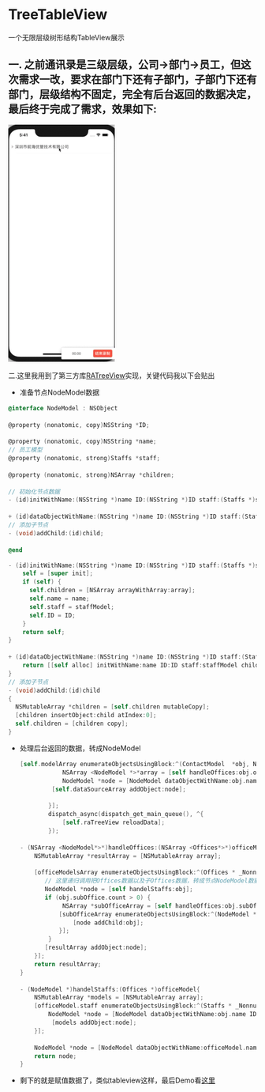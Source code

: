 

# TreeTableView

一个无限层级树形结构TableView展示

## 一. 之前通讯录是三级层级，公司->部门->员工，但这次需求一改，要求在部门下还有子部门，子部门下还有部门，层级结构不固定，完全有后台返回的数据决定，最后终于完成了需求，效果如下:

[![](https://github.com/tangbing/TreeTableView/blob/master/Screens/treeTableView.gif)](https://github.com/tangbing/TreeTableView/blob/master/Screens/treeTableView.gif) 





二.这里我用到了第三方库[RATreeView](https://github.com/Augustyniak/RATreeView)实现，关键代码我以下会贴出

- 准备节点NodeModel数据

``` objective-c
@interface NodeModel : NSObject

@property (nonatomic, copy)NSString *ID;

@property (nonatomic, copy)NSString *name;
// 员工模型
@property (nonatomic, strong)Staffs *staff;

@property (nonatomic, strong)NSArray *children;

// 初始化节点数据
- (id)initWithName:(NSString *)name ID:(NSString *)ID staff:(Staffs *)staffModel children:(NSArray *)array;

+ (id)dataObjectWithName:(NSString *)name ID:(NSString *)ID staff:(Staffs *)staffModel children:(NSArray *)children;
// 添加子节点
- (void)addChild:(id)child;
    
@end
```



```objective-c
- (id)initWithName:(NSString *)name ID:(NSString *)ID staff:(Staffs *)staffModel children:(NSArray *)array {
    self = [super init];
    if (self) {
      self.children = [NSArray arrayWithArray:array];
      self.name = name;
      self.staff = staffModel;
      self.ID = ID;
    }
    return self;
}

+ (id)dataObjectWithName:(NSString *)name ID:(NSString *)ID staff:(Staffs *)staffModel children:(NSArray *)children {
    return [[self alloc] initWithName:name ID:ID staff:staffModel children:children];
}
// 添加子节点
- (void)addChild:(id)child
{
  NSMutableArray *children = [self.children mutableCopy];
  [children insertObject:child atIndex:0];
  self.children = [children copy];
}

```



- 处理后台返回的数据，转成NodeModel

  ```objective-c
  [self.modelArray enumerateObjectsUsingBlock:^(ContactModel  *obj, NSUInteger idx, BOOL * _Nonnull stop) {
              NSArray <NodeModel *>*array = [self handleOffices:obj.offices];
              NodeModel *node = [NodeModel dataObjectWithName:obj.name ID:obj.ID staff:nil children:array];
           [self.dataSourceArray addObject:node];
              
          }];
          dispatch_async(dispatch_get_main_queue(), ^{
              [self.raTreeView reloadData];
          });
  
  - (NSArray <NodeModel*>*)handleOffices:(NSArray <Offices*>*)officeModelsArray{
      NSMutableArray *resultArray = [NSMutableArray array];
  
      [officeModelsArray enumerateObjectsUsingBlock:^(Offices * _Nonnull obj, NSUInteger idx, BOOL * _Nonnull stop) {
         // 这里递归调用把Offices数据以及子Offices数据，转成节点NodeModel数据，
         NodeModel *node = [self handelStaffs:obj];
         if (obj.subOffice.count > 0) {
              NSArray *subOfficeArray = [self handleOffices:obj.subOffice];
             [subOfficeArray enumerateObjectsUsingBlock:^(NodeModel *obj, NSUInteger idx, BOOL * _Nonnull stop) {
                 [node addChild:obj];
             }];
          }
         [resultArray addObject:node];
      }];
      return resultArray;
  }
  
  - (NodeModel *)handelStaffs:(Offices *)officeModel{
      NSMutableArray *models = [NSMutableArray array];
      [officeModel.staff enumerateObjectsUsingBlock:^(Staffs * _Nonnull obj, NSUInteger idx, BOOL * _Nonnull stop) {
          NodeModel *node = [NodeModel dataObjectWithName:obj.name ID:obj.userId staff:obj children:nil];
           [models addObject:node];
      }];
      
      NodeModel *node = [NodeModel dataObjectWithName:officeModel.name ID:officeModel.departID staff:nil children:models];
      return node;
  }
  ```

- 剩下的就是赋值数据了，类似tableview这样，最后Demo看[这里](https://github.com/tangbing/TreeTableView.git)

  






